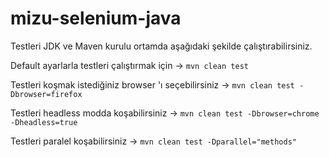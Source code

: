 # mizu-selenium-java

Testleri JDK ve Maven kurulu ortamda aşağıdaki şekilde çalıştırabilirsiniz.

Default ayarlarla testleri çalıştırmak için -> ``mvn clean test``

Testleri koşmak istediğiniz browser 'ı seçebilirsiniz -> ``mvn clean test -Dbrowser=firefox``

Testleri headless modda koşabilirsiniz -> ``mvn clean test -Dbrowser=chrome -Dheadless=true``

Testleri paralel koşabilirsiniz -> ``mvn clean test -Dparallel="methods"``